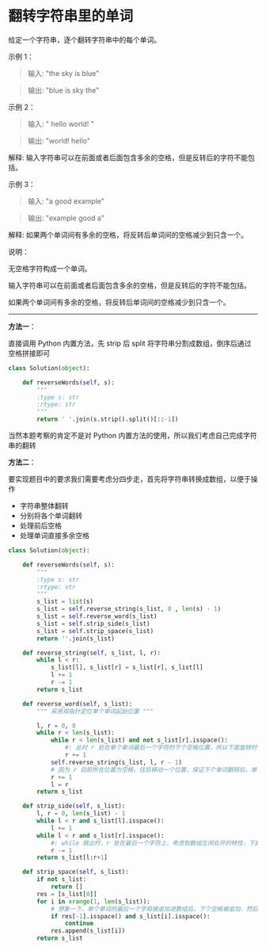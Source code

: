 # 翻转字符串里的单词

给定一个字符串，逐个翻转字符串中的每个单词。

示例 1：

>输入: "the sky is blue"

>输出: "blue is sky the"

示例 2：

>输入: " hello world! "

>输出: "world! hello"

解释: 输入字符串可以在前面或者后面包含多余的空格，但是反转后的字符不能包括。

示例 3：

>输入: "a good example"

>输出: "example good a"

解释: 如果两个单词间有多余的空格，将反转后单词间的空格减少到只含一个。

说明：

无空格字符构成一个单词。

输入字符串可以在前面或者后面包含多余的空格，但是反转后的字符不能包括。

如果两个单词间有多余的空格，将反转后单词间的空格减少到只含一个。

---

**方法一**：

直接调用 Python 内置方法，先 strip 后 split 将字符串分割成数组，倒序后通过空格拼接即可

```python
class Solution(object):

    def reverseWords(self, s):
        """
        :type s: str
        :rtype: str
        """
        return ' '.join(s.strip().split()[::-1])
```

当然本题考察的肯定不是对 Python 内置方法的使用，所以我们考虑自己完成字符串的翻转

**方法二**：

要实现题目中的要求我们需要考虑分四步走，首先将字符串转换成数组，以便于操作

- 字符串整体翻转
- 分别将各个单词翻转
- 处理前后空格
- 处理单词直接多余空格

```python
class Solution(object):

    def reverseWords(self, s):
        """
        :type s: str
        :rtype: str
        """
        s_list = list(s)
        s_list = self.reverse_string(s_list, 0 , len(s) - 1)
        s_list = self.reverse_word(s_list)
        s_list = self.strip_side(s_list)
        s_list = self.strip_space(s_list)
        return ''.join(s_list)

    def reverse_string(self, s_list, l, r):
        while l < r:
            s_list[l], s_list[r] = s_list[r], s_list[l]
            l += 1
            r -= 1
        return s_list

    def reverse_word(self, s_list):
        """ 采用双指针定位单个单词起始位置 """

        l, r = 0, 0
        while r < len(s_list):
            while r < len(s_list) and not s_list[r].isspace():
                #: 此时 r 处在单个单词最后一个字符的下个空格位置，所以下面旋转时要减去 1
                r += 1
            self.reverse_string(s_list, l, r - 1)
            # 因为 r 目前所在位置为空格，往后移动一个位置，保证下个单词翻转后，单词直接至少有一个空格
            r += 1
            l = r
        return s_list

    def strip_side(self, s_list):
        l, r = 0, len(s_list) - 1
        while l < r and s_list[l].isspace():
            l += 1
        while l < r and s_list[r].isspace():
            #: while 跳出时，r 处在最后一个字符上，考虑到数组左闭右开的特性，下面要加 1
            r -= 1
        return s_list[l:r+1]

    def strip_space(self, s_list):
        if not s_list:
            return []
        res = [s_list[0]]
        for i in xrange(1, len(s_list)):
            # 想象一下，单个单词的最后一个字母被追加进数组后，下个空格被追加，然后就会满足while条件，跳过多余空格
            if res[-1].isspace() and s_list[i].isspace():
                continue
            res.append(s_list[i])
        return s_list
```